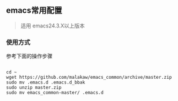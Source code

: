 
## emacs常用配置 ##

>适用 emacs24.3.X以上版本


### 使用方式  ###

参考下面的操作步骤
<pre><code>  
cd ~
wget https://github.com/malakaw/emacs_common/archive/master.zip
sudo mv .emacs.d .emacs.d_bbak
sudo unzip master.zip
sudo mv emacs_common-master/ .emacs.d
</code></pre>
